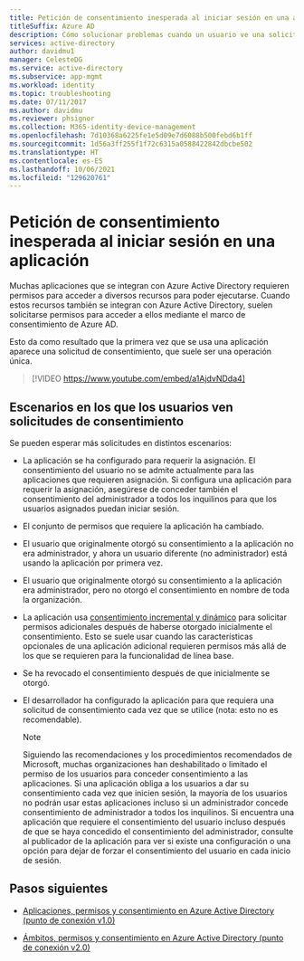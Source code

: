 ```yaml
---
title: Petición de consentimiento inesperada al iniciar sesión en una aplicación
titleSuffix: Azure AD
description: Cómo solucionar problemas cuando un usuario ve una solicitud de consentimiento para una aplicación que ha integrado con Azure AD que no esperaba
services: active-directory
author: davidmu1
manager: CelesteDG
ms.service: active-directory
ms.subservice: app-mgmt
ms.workload: identity
ms.topic: troubleshooting
ms.date: 07/11/2017
ms.author: davidmu
ms.reviewer: phsignor
ms.collection: M365-identity-device-management
ms.openlocfilehash: 7d10368a6225fe1e5d09e7d6088b500febd6b1ff
ms.sourcegitcommit: 1d56a3ff255f1f72c6315a0588422842dbcbe502
ms.translationtype: HT
ms.contentlocale: es-ES
ms.lasthandoff: 10/06/2021
ms.locfileid: "129620761"
---
```

# <a name="unexpected-consent-prompt-when-signing-in-to-an-application"></a>Petición de consentimiento inesperada al iniciar sesión en una aplicación

Muchas aplicaciones que se integran con Azure Active Directory requieren permisos para acceder a diversos recursos para poder ejecutarse. Cuando estos recursos también se integran con Azure Active Directory, suelen solicitarse permisos para acceder a ellos mediante el marco de consentimiento de Azure AD.

Esto da como resultado que la primera vez que se usa una aplicación aparece una solicitud de consentimiento, que suele ser una operación única.

> [!VIDEO https://www.youtube.com/embed/a1AjdvNDda4]

## <a name="scenarios-in-which-users-see-consent-prompts"></a>Escenarios en los que los usuarios ven solicitudes de consentimiento

Se pueden esperar más solicitudes en distintos escenarios:

* La aplicación se ha configurado para requerir la asignación. El consentimiento del usuario no se admite actualmente para las aplicaciones que requieren asignación. Si configura una aplicación para requerir la asignación, asegúrese de conceder también el consentimiento del administrador a todos los inquilinos para que los usuarios asignados puedan iniciar sesión.

* El conjunto de permisos que requiere la aplicación ha cambiado.

* El usuario que originalmente otorgó su consentimiento a la aplicación no era administrador, y ahora un usuario diferente (no administrador) está usando la aplicación por primera vez.

* El usuario que originalmente otorgó su consentimiento a la aplicación era administrador, pero no otorgó el consentimiento en nombre de toda la organización.

* La aplicación usa [consentimiento incremental y dinámico](../azuread-dev/azure-ad-endpoint-comparison.md#incremental-and-dynamic-consent) para solicitar permisos adicionales después de haberse otorgado inicialmente el consentimiento. Esto se suele usar cuando las características opcionales de una aplicación adicional requieren permisos más allá de los que se requieren para la funcionalidad de línea base.

* Se ha revocado el consentimiento después de que inicialmente se otorgó.

* El desarrollador ha configurado la aplicación para que requiera una solicitud de consentimiento cada vez que se utilice (nota: esto no es recomendable).

   > [!NOTE]
   > Siguiendo las recomendaciones y los procedimientos recomendados de Microsoft, muchas organizaciones han deshabilitado o limitado el permiso de los usuarios para conceder consentimiento a las aplicaciones. Si una aplicación obliga a los usuarios a dar su consentimiento cada vez que inicien sesión, la mayoría de los usuarios no podrán usar estas aplicaciones incluso si un administrador concede consentimiento de administrador a todos los inquilinos. Si encuentra una aplicación que requiere el consentimiento del usuario incluso después de que se haya concedido el consentimiento del administrador, consulte al publicador de la aplicación para ver si existe una configuración o una opción para dejar de forzar el consentimiento del usuario en cada inicio de sesión.

## <a name="next-steps"></a>Pasos siguientes

* [Aplicaciones, permisos y consentimiento en Azure Active Directory (punto de conexión v1.0)](../develop/quickstart-register-app.md)

* [Ámbitos, permisos y consentimiento en Azure Active Directory (punto de conexión v2.0)](../develop/v2-permissions-and-consent.md)

